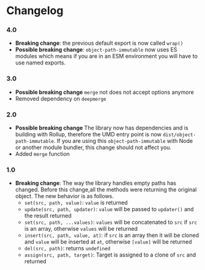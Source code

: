 Changelog
===========

### 4.0

  - **Breaking change**: the previous default export is now called `wrap()`
  - **Possible breaking change**: `object-path-immutable` now uses ES modules which means if you are in an ESM environment you will have to use named exports.

### 3.0

  - **Possible breaking change** `merge` not does not accept options anymore
  - Removed dependency on `deepmerge`
  
### 2.0

  - **Possible breaking change** The library now has dependencies and is building with Rollup, therefore the UMD entry point is now `dist/object-path-immutable`. 
  If you are using this `object-path-immutable` with Node or another module bundler, this change should not affect you.
  - Added `merge` function
  
### 1.0

- **Breaking change**: The way the library handles empty paths has changed. Before this change,all the methods were returning the original object. The new behavior is as follows.
  -  `set(src, path, value)`: `value` is returned
  -  `update(src, path, updater)`: `value` will be passed to `updater()` and the result returned
  -  `set(src, path, ...values)`: `values` will be concatenated to `src` if `src` is an array, otherwise `values` will be returned
  -  `insert(src, path, value, at)`: if `src` is an array then it will be cloned and `value` will be inserted at `at`, otherwise `[value]` will be returned
  - `del(src, path)`: returns `undefined`
  - `assign(src, path, target)`: Target is assigned to a clone of `src` and returned
